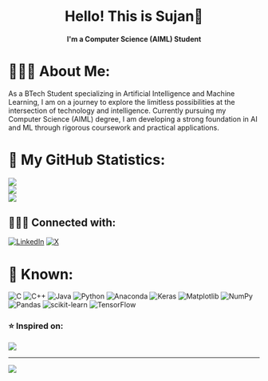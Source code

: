 <h1 align="center">Hello! This is Sujan👋 </h1>
<h4 align="center">I'm a Computer Science (AIML) Student</h4>

# 🧑🏼‍🎓 About Me:
As a BTech Student specializing in Artificial Intelligence and Machine Learning, I am on a journey to explore the limitless possibilities at the intersection of technology and intelligence. Currently pursuing my Computer Science (AIML) degree, I am developing a strong foundation in AI and ML through rigorous coursework and practical applications.

# 📝 My GitHub Statistics:
![](https://github-readme-stats.vercel.app/api?username=ASujan23&theme=neon&hide_border=false&include_all_commits=false&count_private=false)<br/>
![](https://github-readme-streak-stats.herokuapp.com/?user=ASujan23&theme=neon&hide_border=false)<br/>
![](https://github-readme-stats.vercel.app/api/top-langs/?username=ASujan23&theme=neon&hide_border=false&include_all_commits=false&count_private=false&layout=compact)
## 👨🏻‍💻 Connected with:
[![LinkedIn](https://img.shields.io/badge/LinkedIn-%230077B5.svg?logo=linkedin&logoColor=white)](https://linkedin.com/in/asujan23) [![X](https://img.shields.io/badge/X-black.svg?logo=X&logoColor=white)](https://x.com/ASujan23) 

# 📱 Known:
![C](https://img.shields.io/badge/c-%2300599C.svg?style=for-the-badge&logo=c&logoColor=white) ![C++](https://img.shields.io/badge/c++-%2300599C.svg?style=for-the-badge&logo=c%2B%2B&logoColor=white) ![Java](https://img.shields.io/badge/java-%23ED8B00.svg?style=for-the-badge&logo=openjdk&logoColor=white) ![Python](https://img.shields.io/badge/python-3670A0?style=for-the-badge&logo=python&logoColor=ffdd54) ![Anaconda](https://img.shields.io/badge/Anaconda-%2344A833.svg?style=for-the-badge&logo=anaconda&logoColor=white) ![Keras](https://img.shields.io/badge/Keras-%23D00000.svg?style=for-the-badge&logo=Keras&logoColor=white) ![Matplotlib](https://img.shields.io/badge/Matplotlib-%23ffffff.svg?style=for-the-badge&logo=Matplotlib&logoColor=black) ![NumPy](https://img.shields.io/badge/numpy-%23013243.svg?style=for-the-badge&logo=numpy&logoColor=white) ![Pandas](https://img.shields.io/badge/pandas-%23150458.svg?style=for-the-badge&logo=pandas&logoColor=white) ![scikit-learn](https://img.shields.io/badge/scikit--learn-%23F7931E.svg?style=for-the-badge&logo=scikit-learn&logoColor=white) ![TensorFlow](https://img.shields.io/badge/TensorFlow-%23FF6F00.svg?style=for-the-badge&logo=TensorFlow&logoColor=white)

### ⭐️  Inspired on:
![](https://quotes-github-readme.vercel.app/api?type=horizontal&theme=merko)

---
[![](https://visitcount.itsvg.in/api?id=ASujan23&icon=8&color=7)](https://visitcount.itsvg.in)

<!-- Proudly created with GPRM ( https://gprm.itsvg.in ) -->
